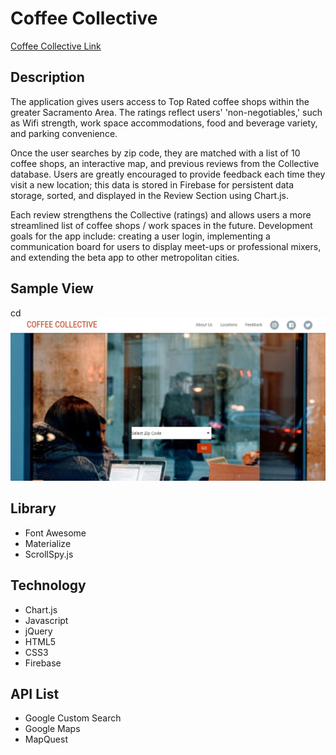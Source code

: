 # Coffee Collective

[Coffee Collective Link](https://nedak.github.io/Team4/ "Team4 Link")

## Description
The application gives users access to Top Rated coffee shops within the greater Sacramento Area. The ratings reflect users' 'non-negotiables,' such as Wifi strength, work space accommodations, food and beverage variety, and parking convenience.

Once the user searches by zip code, they are matched with a list of 10 coffee shops, an interactive map, and previous reviews from the Collective database. Users are greatly encouraged to provide feedback each time they visit a new location; this data is stored in Firebase for persistent data storage, sorted, and displayed in the Review Section using Chart.js.

Each review strengthens the Collective (ratings) and allows users a more streamlined list of coffee shops / work spaces in the future. Development goals for the app include: creating a user login, implementing a communication board for users to display meet-ups or professional mixers, and extending the beta app to other metropolitan cities. 
 

## Sample View
cd
![Coffee Collective App Screenshot](/assets/images/screenshot.jpg/)


## Library 

+ Font Awesome
+ Materialize
+ ScrollSpy.js


## Technology

+ Chart.js
+ Javascript
+ jQuery
+ HTML5
+ CSS3
+ Firebase


## API List

+ Google Custom Search
+ Google Maps
+ MapQuest



